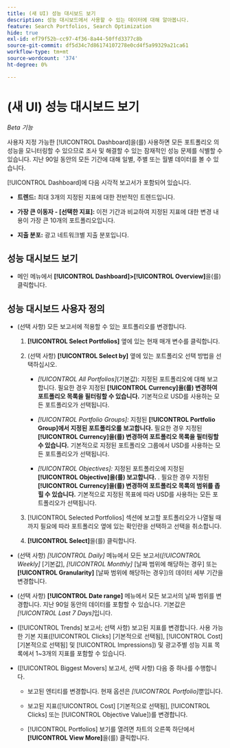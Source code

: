 ```yaml
---
title: (새 UI) 성능 대시보드 보기
description: 성능 대시보드에서 사용할 수 있는 데이터에 대해 알아봅니다.
feature: Search Portfolios, Search Optimization
hide: true
exl-id: ef79f52b-cc97-4f36-8a44-50ffd3377c8b
source-git-commit: df5d34c7d86174107278e0cd4f5a99329a21ca61
workflow-type: tm+mt
source-wordcount: '374'
ht-degree: 0%

---
```


# (새 UI) 성능 대시보드 보기

*Beta 기능*

사용자 지정 가능한 [!UICONTROL Dashboard]을(를) 사용하면 모든 포트폴리오 <!-- May later include other entity-level data -->의 성능을 모니터링할 수 있으므로 조사 및 해결할 수 있는 잠재적인 성능 문제를 식별할 수 있습니다. 지난 90일 동안의 모든 기간에 대해 일별, 주별 또는 월별 데이터를 볼 수 있습니다.

[!UICONTROL Dashboard]에 다음 시각적 보고서가 포함되어 있습니다.

* **트렌드:** 최대 3개의 지정된 지표에 대한 전반적인 트렌드입니다.

* **가장 큰 이동자 - \[선택한 지표\]:** 이전 기간과 비교하여 지정된 지표에 대한 변경 내용이 가장 큰 10개의 포트폴리오입니다.

* **지출 분포:** 광고 네트워크별 지출 분포입니다.

## 성능 대시보드 보기

* 메인 메뉴에서 **[!UICONTROL Dashboard]>[!UICONTROL Overview]**&#x200B;을(를) 클릭합니다.

## 성능 대시보드 사용자 정의

* (선택 사항) 모든 보고서에 적용할 수 있는 포트폴리오를 변경합니다.

   1. **[!UICONTROL Select Portfolios]** 옆에 있는 현재 매개 변수를 클릭합니다.

   1. (선택 사항) **[!UICONTROL Select by]** 옆에 있는 포트폴리오 선택 방법을 선택하십시오.

      * *[!UICONTROL All Portfolios]*(기본값): 지정된 포트폴리오에 대해 보고합니다. 필요한 경우 지정된 **[!UICONTROL Currency]을(를) 변경하여 포트폴리오 목록을 필터링할 수 있습니다.** 기본적으로 USD를 사용하는 모든 포트폴리오가 선택됩니다.

      * *[!UICONTROL Portfolio Groups]:* 지정된 **[!UICONTROL Portfolio Group]에서 지정된 포트폴리오를 보고합니다.** 필요한 경우 지정된 **[!UICONTROL Currency]을(를) 변경하여 포트폴리오 목록을 필터링할 수 있습니다.** 기본적으로 지정된 포트폴리오 그룹에서 USD를 사용하는 모든 포트폴리오가 선택됩니다.

      * *[!UICONTROL Objectives]:* 지정된 포트폴리오에 지정된 **[!UICONTROL Objective]을(를) 보고합니다.** . 필요한 경우 지정된 **[!UICONTROL Currency]을(를) 변경하여 포트폴리오 목록의 범위를 좁힐 수 있습니다.** 기본적으로 지정된 목표에 따라 USD를 사용하는 모든 포트폴리오가 선택됩니다.

   1. [!UICONTROL Selected Portfolios] 섹션에 보고할 포트폴리오가 나열될 때까지 필요에 따라 포트폴리오 옆에 있는 확인란을 선택하고 선택을 취소합니다.

   1. **[!UICONTROL Select]**&#x200B;을(를) 클릭합니다.

* (선택 사항) *[!UICONTROL Daily]* 메뉴에서 모든 보고서(*[!UICONTROL Weekly]* \[기본값\], *[!UICONTROL Monthly]* \[날짜 범위에 해당하는 경우\] 또는 **[!UICONTROL Granularity]** \[날짜 범위에 해당하는 경우\])의 데이터 세부 기간을 변경합니다.

* (선택 사항) **[!UICONTROL Date range]** 메뉴에서 모든 보고서의 날짜 범위를 변경합니다. 지난 90일 동안의 데이터를 포함할 수 있습니다. 기본값은 *[!UICONTROL Last 7 Days]*&#x200B;입니다.

* ([!UICONTROL Trends] 보고서; 선택 사항) 보고된 지표를 변경합니다. 사용 가능한 기본 지표([!UICONTROL Clicks] \[기본적으로 선택됨\], [!UICONTROL Cost] \[기본적으로 선택됨\] 및 [!UICONTROL Impressions]) 및 광고주별 성능 지표 목록에서 1~3개의 지표를 포함할 수 있습니다.

* ([!UICONTROL Biggest Movers] 보고서, 선택 사항) 다음 중 하나를 수행합니다.

   * 보고된 엔티티를 변경합니다. 현재 옵션은 *[!UICONTROL Portfolio]*&#x200B;뿐입니다.

   * 보고된 지표([!UICONTROL Cost] \[기본적으로 선택됨\], [!UICONTROL Clicks] 또는 [!UICONTROL Objective Value])를 변경합니다.

   * [!UICONTROL Portfolios] 보기를 열려면 차트의 오른쪽 하단에서 **[!UICONTROL View More]**&#x200B;을(를) 클릭합니다. <!-- This currently lists all portfolios, not a filtered view of the portfolios in the report -->
